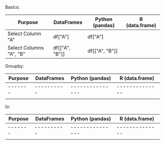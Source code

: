 Basics:

|         Purpose         |   DataFrames   | Python (pandas) | R (data.frame) |
| ----------------------- | -------------- | --------------- | -------------- |
| Select Column "A"       | df["A"]        | df["A"]         |                |
| Select Columns "A", "B" | df[["A", "B"]] | df[["A", "B"]]  |                |


Groupby:

| Purpose | DataFrames | Python (pandas) | R (data.frame) |
| ------- | ---------- | --------------- | -------------- |
| ------- | ---------- | --------------- | -------------- |
|         |            |                 |                |

Io:

| Purpose | DataFrames | Python (pandas) | R (data.frame) |
| ------- | ---------- | --------------- | -------------- |
| ------- | ---------- | --------------- | -------------- |
|         |            |                 |                |
